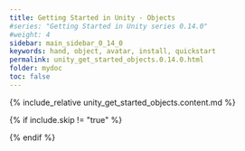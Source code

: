 ```yaml
---
title: Getting Started in Unity - Objects
#series: "Getting Started in Unity series 0.14.0"
#weight: 4
sidebar: main_sidebar_0_14_0
keywords: hand, object, avatar, install, quickstart
permalink: unity_get_started_objects.0.14.0.html
folder: mydoc
toc: false
---
```


{% include_relative unity_get_started_objects.content.md %}

{% if include.skip != "true" %}
<!--{% include custom/series_acme_next.html %}-->
{% endif %}